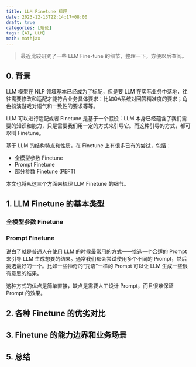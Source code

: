 ```yaml
---
title: LLM Finetune 梳理
date: 2023-12-13T22:14:17+08:00
draft: true
categories: [理论]
tags: [AI, LLM]
math: mathjax
---
```


> 最近比较研究了一些 LLM Fine-tune 的细节，整理一下，方便以后查阅。

## 0. 背景

LLM 模型在 NLP 领域基本已经成为了标配，但是要 LLM 在实际业务中落地，往往需要修改和适配才能符合业务具体要求：比如QA系统对回答精准度的要求；角色扮演游戏对语气和一致性的要求等等。

LLM 可以进行适配或者 Finetune 是基于一个假设：LLM 本身已经蕴含了我们需要的知识和能力，只是需要我们用一定的方式来引导它。而这种引导的方式，都可以叫 Finetune。

基于 LLM 的结构特点和性质，在 Finetune 上有很多已有的尝试，包括：

- 全模型参数 Finetune
- Prompt Finetune
- 部分参数 Finetune (PEFT)

本文也将从这三个方面来梳理 LLM Finetune 的细节。

## 1. LLM Finetune 的基本类型

### 全模型参数 Finetune


### Prompt Finetune

说白了就是普通人在使用 LLM 的时候最常用的方式——挑选一个合适的 Prompt 来引导 LLM 生成想要的结果。通常我们都会尝试使用多个不同的 Prompt，然后挑选最好的一个。比如一些神奇的“咒语”一样的 Prompt 可以让 LLM 生成一些很有意思的结果。

这种方式的优点是简单直接，缺点是需要人工设计 Prompt，而且很难保证 Prompt 的效果。

## 2. 各种 Finetune 的优劣对比

## 3. Finetune 的能力边界和业务场景

## 5. 总结
